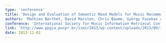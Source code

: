 ```yaml
---
type: 'conference'
title: 'Design and Evaluation of Semantic Mood Models for Music Recommendation'
authors: 'Mathieu Barthet, David Marston, Chris Baume, György Fazekas and Mark Sandler'
conference: 'International Society for Music Information Retrieval Conference'
link: 'http://www.ppgia.pucpr.br/ismir2013/wp-content/uploads/2013/09/14_Paper.pdf'
date: 2013-11-01
---
```

